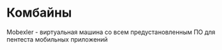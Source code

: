 # Комбайны

Mobexler - виртуальная машина со всем предустановленным ПО для пентеста мобильных приложений

